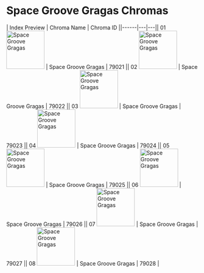 # Space Groove Gragas Chromas

| Index  Preview | Chroma Name | Chroma ID ||------|---|---|| 01  <img src='https://raw.communitydragon.org/latest/plugins/rcp-be-lol-game-data/global/default/v1/champion-chroma-images/79/79021.png' alt='Space Groove Gragas' width='100'> | Space Groove Gragas | 79021 || 02  <img src='https://raw.communitydragon.org/latest/plugins/rcp-be-lol-game-data/global/default/v1/champion-chroma-images/79/79022.png' alt='Space Groove Gragas' width='100'> | Space Groove Gragas | 79022 || 03  <img src='https://raw.communitydragon.org/latest/plugins/rcp-be-lol-game-data/global/default/v1/champion-chroma-images/79/79023.png' alt='Space Groove Gragas' width='100'> | Space Groove Gragas | 79023 || 04  <img src='https://raw.communitydragon.org/latest/plugins/rcp-be-lol-game-data/global/default/v1/champion-chroma-images/79/79024.png' alt='Space Groove Gragas' width='100'> | Space Groove Gragas | 79024 || 05  <img src='https://raw.communitydragon.org/latest/plugins/rcp-be-lol-game-data/global/default/v1/champion-chroma-images/79/79025.png' alt='Space Groove Gragas' width='100'> | Space Groove Gragas | 79025 || 06  <img src='https://raw.communitydragon.org/latest/plugins/rcp-be-lol-game-data/global/default/v1/champion-chroma-images/79/79026.png' alt='Space Groove Gragas' width='100'> | Space Groove Gragas | 79026 || 07  <img src='https://raw.communitydragon.org/latest/plugins/rcp-be-lol-game-data/global/default/v1/champion-chroma-images/79/79027.png' alt='Space Groove Gragas' width='100'> | Space Groove Gragas | 79027 || 08  <img src='https://raw.communitydragon.org/latest/plugins/rcp-be-lol-game-data/global/default/v1/champion-chroma-images/79/79028.png' alt='Space Groove Gragas' width='100'> | Space Groove Gragas | 79028 |